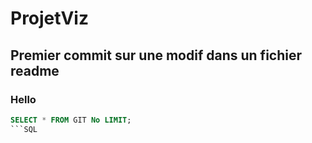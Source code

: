 # ProjetViz
## Premier commit sur une modif dans un fichier readme
### Hello
```SQL
SELECT * FROM GIT No LIMIT;
```SQL

